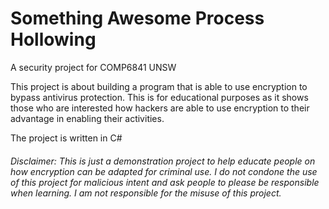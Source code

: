 # Something Awesome Process Hollowing
A security project for COMP6841 UNSW

This project is about building a program that is able to use encryption to bypass antivirus protection. This is for educational purposes as it shows those who are interested how hackers are able to use encryption to their advantage in enabling their activities.

The project is written in C#

###### Disclaimer: This is just a demonstration project to help educate people on how encryption can be adapted for criminal use. I do not condone the use of this project for malicious intent and ask people to please be responsible when learning. I am not responsible for the misuse of this project.
